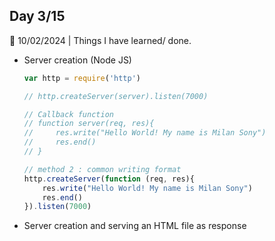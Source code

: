 ## Day 3/15

📅 10/02/2024 | Things I have learned/ done.

- Server creation (Node JS)
    
    ```jsx
    var http = require('http')
    
    // http.createServer(server).listen(7000)
    
    // Callback function
    // function server(req, res){
    //     res.write("Hello World! My name is Milan Sony")
    //     res.end()
    // }
    
    // method 2 : common writing format
    http.createServer(function (req, res){
        res.write("Hello World! My name is Milan Sony")
        res.end()
    }).listen(7000)
    ```
    
- Server creation and serving an HTML file as response